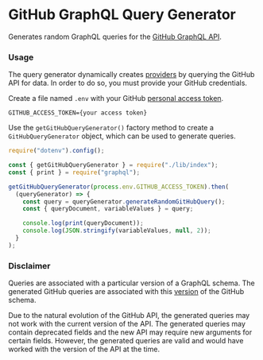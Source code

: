 # GitHub GraphQL Query Generator

Generates random GraphQL queries for the [GitHub GraphQL API](https://developer.github.com/v4/explorer/).

### Usage

The query generator dynamically creates [providers](https://github.com/IBM/GraphQL-Query-Generator#provider-map) by querying the GitHub API for data. In order to do so, you must provide your GitHub credentials.

Create a file named `.env` with your GitHub [personal access token](https://help.github.com/en/github/authenticating-to-github/creating-a-personal-access-token-for-the-command-line).

```
GITHUB_ACCESS_TOKEN={your access token}
```

Use the `getGitHubQueryGenerator()` factory method to create a `GitHubQueryGenerator` object, which can be used to generate queries.

```javascript
require("dotenv").config();

const { getGitHubQueryGenerator } = require("./lib/index");
const { print } = require("graphql");

getGitHubQueryGenerator(process.env.GITHUB_ACCESS_TOKEN).then(
  (queryGenerator) => {
    const query = queryGenerator.generateRandomGitHubQuery();
    const { queryDocument, variableValues } = query;

    console.log(print(queryDocument));
    console.log(JSON.stringify(variableValues, null, 2));
  }
);
```

### Disclaimer

Queries are associated with a particular version of a GraphQL schema. The generated GitHub queries are associated with this [version](https://github.com/octokit/graphql-schema/blob/2a4687027d43125f92121aaa1a7d9f062d10a29e/schema.graphql) of the GitHub schema.

Due to the natural evolution of the GitHub API, the generated queries may not work with the current version of the API. The generated queries may contain deprecated fields and the new API may require new arguments for certain fields. However, the generated queries are valid and would have worked with the version of the API at the time.
